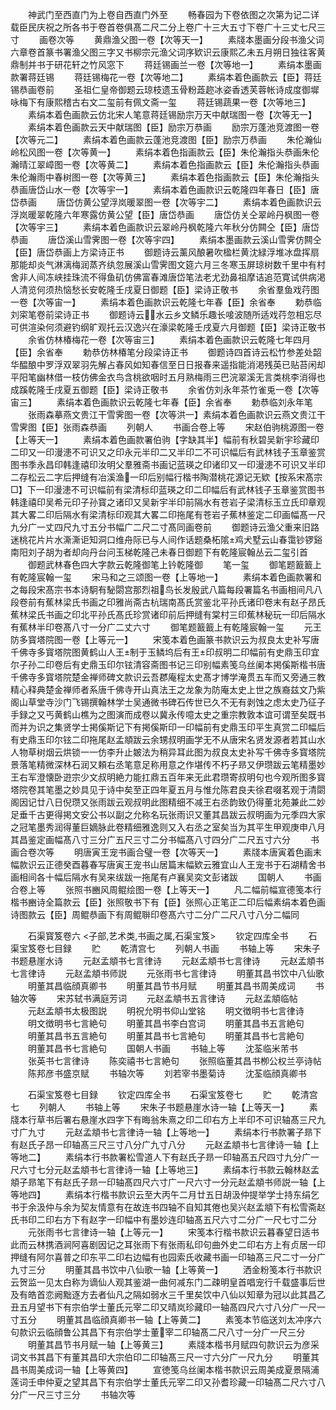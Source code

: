<!-- { "loadSidebar": true } -->
　　神武门至西直门为上卷自西直门外至
　　畅春园为下卷依图之次第为记二详载臣民庆祝之所各书于卷首卷俱髙二尺二分上卷广十三大五寸下卷广十三丈七尺三寸
　　画卷次等
　　黄鼎渔父图一卷【次等天一】
　　素牋本墨画分段书渔父词六章卷首篆书署渔父图三字又书柳宗元渔父词序欵识云康熙乙未五月朔日独往客黄鼎制并书于研花轩之竹风窓下
　　蒋廷锡画兰一卷【次等地一】
　　素绢本墨画款署蒋廷锡
　　蒋廷锡梅花一卷【次等地二】
　　素绢本着色画款云【臣】蒋廷锡恭画卷前
　　圣祖仁皇帝御题云琼枝遗玉骨粉蕋趂冰姿香透芙蓉帐诗成度御墀咏梅下有康熙稽古右文二玺前有佩文斋一玺
　　蒋廷锡蔬果一卷【次等地三】
　　素绢本着色画款云仿北宋人笔意蒋廷锡励宗万天中献瑞图一卷【次等无一】
　　素绢本着色画款云天中献瑞图【臣】励宗万恭画
　　励宗万蓬池竞渡图一卷【次等元二】
　　素绢本着色画款云蓬池竞渡图【臣】励宗万恭画
　　朱伦瀚仙岭松风图一卷【次等黄一】
　　素绢本着色指画款云【臣】朱伦瀚指头恭画朱伦瀚晴江翠嶂图一卷【次等黄二】
　　素绢本着色指画款云【臣】朱伦瀚指头恭画朱伦瀚雨中春树图一卷【次等黄三】
　　素绢本着色指画款云【臣】朱伦瀚指头恭画唐岱山水一卷【次等宇一】
　　素绢本着色画款识云乾隆四年春日【臣】唐岱恭画
　　唐岱仿黄公望浮岚暖翠图一卷【次等宇二】
　　素绢本着色画款识云浮岚暖翠乾隆六年寒露仿黄公望【臣】唐岱恭画
　　唐岱仿关仝翠岭丹枫图一卷【次等宇三】
　　素绢本着色画款识云翠岭丹枫乾隆六年秋分仿闗仝【臣】唐岱恭画
　　唐岱溪山雪霁图一卷【次等宇四】
　　素绢本墨画款云溪山雪霁仿闗仝【臣】唐岱恭画上方梁诗正书
　　御题诗云薰风酿暑吹楹栏黄沈緑浮堆冰盘挥扇那能却炎气淋漓梅润蒸齐纨忽展溪山雪霁图文筵六月三冬寒玉屏琼树数千里中有村舍非人间冻峡挂珠流不得鱼矶仿佛富春滩唐岱笔法老尤劲鼻祖摩诘追范寛试供病渇人清览何须热恼愁长安乾隆壬戌夏日御题【臣】梁诗正敬书
　　余省羣鱼戏荇图一卷【次等宙一】
　　素绢本着色画款识云乾隆七年春【臣】余省奉
　　勅恭临刘寀笔卷前梁诗正书
　　御题诗云水云乡文鳞乐趣长唼波随所适戏荇忽相忘尽可供渲染何须避钓纲旷观托云汉逸兴在濠梁乾隆壬戌夏六月御题【臣】梁诗正敬书
　　余省仿林椿梅花一卷【次等宙三】
　　素绢本着色画款识云乾隆七年四月【臣】余省奉
　　勅恭仿林椿笔分段梁诗正书
　　御题诗四首诗云松竹参差处韶华醖酿中罗浮双翠羽先解占春风如知春信至日日报春来遥指能消渇残英已贴苔闲却平阳笔幽林借一枝仿佛金衣鸟含桃欲咽时五月熟梅雨三巴浣翠溪无言类桃李消得也成蹊乾隆壬戌夏五御题【臣】梁诗正敬书
　　余省仿刘永年茶竹雀兎一卷【次等宙三】
　　素绢本着色画款识云乾隆七年春【臣】余省奉
　　勅恭临刘永年笔
　　张雨森摹燕文贵江干雪霁图一卷【次等洪一】素绢本着色画款识云燕文贵江干雪霁图【臣】张雨森恭画
　　列朝人
　　书画合卷上等
　　宋赵伯驹桃源图一卷【上等天一】
　　素绢本着色画款署伯驹【字缺其半】幅前有秋碧吴新宇珍藏印二印又一印漫漶不可识又之印永元半印二又半印二不可识幅后有武林钱子玉章鉴赏图书季永昌印韩逢禧印汝明父羣雅斋书画记蓝瑛之印诸印又一印漫漶不可识又半印二存松云二字后押缝有冶溪渔一印后别幅行楷书陶潜桃花源记无欵【按系宋髙宗□】下一印漫漶不可识幅前有梁清标印蓝瑛之印二印幅后有武林钱子玉章鉴赏图书韩逢禧印吴希元印子孙寳之诸印又吴新宇半印前隔水有苍岩子梁清标玉立氏印章观其大畧二印后隔水有梁清标印观其大畧二印拖尾有苍岩子蕉林鉴定二印画幅髙一尺九分广一丈四尺九寸五分书幅广二尺二寸髙同画卷前
　　御题诗云渔父重来旧路迷桃花片片水澌澌讵知洞口维舟际已与人间作话题桑柘隂鸡犬墅云山春霭钞锣谿南阳刘子胡为者却向丹台问玉梯乾隆己未春日御题下有乾隆宸翰丛云二玺引首
　　御题武林春色四大字款云乾隆御笔上钤乾隆御
　　笔一玺
　　御笔题籖籖上有乾隆宸翰一玺
　　宋马和之三颂图一卷【上等地一】
　　素绢本着色画款署和之每段宋髙宗书本诗駉有駜閟宫那烈祖鸟长发殷武八篇每段署篇名书画相间凡八段卷前有蕉林梁氏书画之印雅尚斋古杭瑞南髙氏赏鉴北平孙氏诸印卷末有赵子昂氏蕉林梁氏书画之印北平孙氏髙氏珍赏诸印前后押缝有棠村三印蕉林秘玩一印后隔水有蕉林半印卷髙八寸一分广二丈六寸
　　御笔题籖籖上有乾隆宸翰一玺
　　元王防多寳塔院图一卷【上等元一】
　　宋笺本着色画篆书款识云为叔良太史补写唐千佛寺多寳塔院图黄鹤山人王制于玉鳞坞后有王印叔明二印幅前有史鼎玉印宜尔子孙二印卷后有史鼎玉印尔铉清容斋图书记三印别幅素笺乌丝阑本掲傒斯楷书唐千佛寺多寳塔院楚金禅师碑文款识云吾郡庵程太史髙才博学淹贯五车而又旁通三教精心释典楚金禅师者系唐千佛寺开山真法王之龙象为防庵太史上世之族裔兹文乃紫阁山草堂寺沙门飞锡撰翰林学士吴通微书碑石传世已久不无有剥蚀之虑太史乃征子手録之又丐黄鹤山樵为之图演而成卷以冀永传噫太史之重宗教敦本谊可谓至矣既书而并为识之集贤学士掲傒斯记下有掲傒斯印一印幅前有史鼎玉印平生真赏二印幅后有史鼎玉印尔铉二印拖尾赵孟頫跋云余甥叔明画学无不从唐宋名贤发源者若其山水人物草树烟云烘锁一一仿李升止皴法为稍异耳此图为叔良太史补写千佛寺多寳塔院景落笔精微深林石润又頼右丞笔意足称用意之作堪传不朽子昻又伊瓒跋云笔精墨妙王右军澄懐卧逰宗少文叔明絶力能扛鼎五百年来无此君瓒寄叔明句也今观所图多寳塔院卷其笔墨之妙具见于诗中矣至正四年夏五月与惟允陈君良夫徐君啜茗观于清閟阁因记廿八日倪瓒又张雨跋云观叔明此图精细不减王右丞韵致仍得董北苑兼此二妙足垂千古更得掲文安公书以副之允称名玩张雨识又董其昌跋云叔明画为元季四大家之冠笔墨秀润得董巨嫡脉此卷精细雅逸则又入右丞之室矣当为其平生甲观庚申八月其昌鉴定画幅髙八寸三分广五尺三寸二分书幅髙八寸四分广二尺五寸六分
　　书画合卷次等
　　明唐寅王宠书画合璧一卷【次等天一】
　　素牋本唐寅着色画末幅款识云正德癸酉暮春写唐寅王宠书山居篇末幅欵云雅宜山人王宠书于石湖精舍书画相间各十幅后隔水有吴来绂跋一拖尾有卢襄吴奕文彭诸跋
　　国朝人
　　书画合卷上等
　　张照书豳风周鲲绘图一卷【上等天一】
　　凡二幅前幅宣德笺本行楷书豳诗全篇款云【臣】张照敬书下有【臣】张照心正笔正二印后幅素绢本着色画诗图款云【臣】周鲲恭画下有周鲲聨印卷髙六寸二分广二尺八寸八分二幅同

　　石渠寳笈卷六
<子部,艺术类,书画之属,石渠宝笈>
　　钦定四库全书
　　石渠宝笈卷七目録
　　贮
　　乾清宫七
　　列朝人书画
　　书轴上等
　　宋朱子书题悬崖水诗
　　元赵孟頫书七言律诗
　　元赵孟頫书七言律诗
　　元赵孟頫书七言律诗
　　元赵孟頫书师説
　　元张雨书七言律诗
　　明董其昌书饮中八仙歌
　　明董其昌临顔真卿书
　　明董其昌节书月赋
　　明董其昌书周美成词
　　书轴次等
　　宋苏轼书满庭芳词
　　元赵孟頫书五言律诗
　　元赵孟頫临帖
　　元赵孟頫书太极图説
　　明祝允明书仰山堂铭
　　明文徴明书七言律诗
　　明文徴明书七言絶句
　　明董其昌书李白宫词
　　明董其昌书五言絶句
　　明董其昌书五言絶句
　　明董其昌书七言絶句
　　明董其昌书七言絶句
　　明董其昌书七言絶句
　　国朝人书画
　　书轴上等
　　沈荃临米芾书
　　张英书七言律诗
　　陈奕禧书七言絶句
　　张照临董其昌书栁公权兰亭诗帖
　　陈邦彦书盛京赋
　　书轴次等
　　刘若宰书墨菊诗
　　沈荃临顔真卿书

　　石渠宝笈卷七目録
　　钦定四库全书
　　石渠宝笈卷七
　　贮
　　乾清宫七
　　列朝人
　　书轴上等
　　宋朱子书题悬崖水诗一轴【上等天一】
　　素牋本行草书后署右悬崖水四字下有晦翁朱熹之印二印右方上半印不可识轴髙三尺九寸广九寸
　　元赵孟頫书七言律诗一轴【上等地一】
　　素绢本行书款署子昻下有赵氏子昂一印轴髙三尺三寸八分广九寸八分
　　元赵孟頫书七言律诗一轴【上等地二】
　　素绢本行书款署松雪道人下有赵氏子昻一印轴髙五尺四寸九分广一尺六寸七分元赵孟頫书七言律诗一轴【上等地三】
　　素绢本行书款云翰林赵孟頫子昻笔下有赵氏子昻一印轴髙四尺六寸广一尺六寸一分元赵孟頫书师説一轴【上等地四】
　　素绢本行楷书款识云至大丙午二月廿五日胡汲仲提举学士持东绢乞书于余汲仲与余为契友情意有在故连书四轴不自知其倦也吴兴赵孟頫下有松雪斋赵氏书印二印右方下有赵字一印幅中有墨妙连印轴髙五尺六寸二分广一尺七寸二分
　　元张雨书七言律诗一轴【上等元一】
　　宋笺本行楷书款识云暮春望日适书此而云林携酒涧阿喜剧因记之耳张雨下有张雨私印句曲外史二印右方上有贞居一印押缝有阿尔喜普之印东平二印右边幅有也园索氏收藏书画一印轴髙三尺二寸一分广九寸三分
　　明董其昌书饮中八仙歌一轴【上等黄一】
　　洒金粉笺本行书款识云贺监一见太白称为谪仙人观其鉴湖一曲何减东门二疎明皇首唱宠行千载盛事后世及有皓首恋阙黜逐方去者仙凡之隔如弱水三千里矣饮中八仙以知章为冠以此其昌乙丑五月望书下有宗伯学士董氏元宰二印又晴岚珍藏印一轴髙四尺六寸八分广一尺一寸五分
　　明董其昌临顔真卿书一轴【上等黄二】
　　素笺本节临送刘太冲序六句款识云临顔鲁公其昌下有宗伯学士董宰二印轴髙二尺八寸一分广一尺三分
　　明董其昌节书月赋一轴【上等黄三】
　　素牋本楷书月赋四句款识云为彦采词文书其昌下有董其昌印大宗伯印二印轴髙三尺一寸六分广一尺九分
　　明董其昌书周美成词一轴【上等黄四】
　　宣徳笺乌丝阑本楷书款识云周美成夏景隔浦莲词壬申仲夏之望其昌下有宗伯学士董氏元宰二印又孙耆珍藏一印轴髙二尺六寸八分广一尺三寸三分
　　书轴次等
